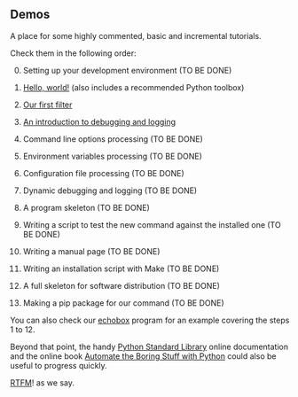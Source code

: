## Demos
A place for some highly commented, basic and incremental tutorials.

Check them in the following order:

0. Setting up your development environment (TO BE DONE)
1. [Hello, world!](https://github.com/HubTou/PNU/tree/main/_demos/hello_world) (also includes a recommended Python toolbox)
2. [Our first filter](https://github.com/HubTou/PNU/tree/main/_demos/gorgon)
3. [An introduction to debugging and logging](https://github.com/HubTou/PNU/tree/main/_demos/logging1)
4. Command line options processing (TO BE DONE)
5. Environment variables processing (TO BE DONE)
6. Configuration file processing (TO BE DONE)
7. Dynamic debugging and logging (TO BE DONE)
8. A program skeleton (TO BE DONE)

9. Writing a script to test the new command against the installed one (TO BE DONE)
10. Writing a manual page (TO BE DONE)
11. Writing an installation script with Make (TO BE DONE)
12. A full skeleton for software distribution (TO BE DONE)

13. Making a pip package for our command (TO BE DONE)

You can also check our [echobox](https://github.com/HubTou/PNU/tree/main/echobox) program for an example covering the steps 1 to 12.

Beyond that point, the handy [Python Standard Library](https://docs.python.org/3/library/index.html) online documentation and the online book [Automate the Boring Stuff with Python](https://automatetheboringstuff.com/) could also be useful to progress quickly.

[RTFM](http://www.catb.org/jargon/html/R/RTFM.html)! as we say.
